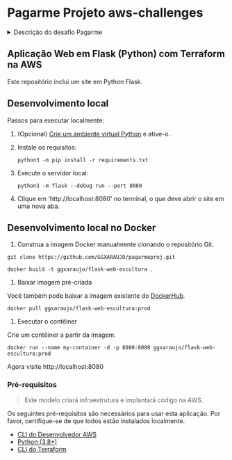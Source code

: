 # Pagarme Projeto aws-challenges
<details>
  <summary>Descrição do desafio Pagarme</summary>

## Introducao
[Keep it simple](https://pt.wikipedia.org/wiki/Princ%C3%ADpio_KISS), entendemos que você possui suas prioridades e nossa proposta com esse desafio é ter uma idéia de como você faz seus códigos, toma suas decisões arquiteturais e o seu conhecimento geral sobre os assuntos abordados.

Seu desafio precisa estar versionado no Github, em um repositório público ou privado (vamos te passar usuários do Github para compartilhar a solução se for a sua preferência).

A documentação é primordial e vamos nos guiar por ela, então documente os passos no README do projeto ;-)

A aplicação deve ser fácil de ser executada localmente
Não tem problema se você não conseguir finalizar tudo! Não deixe de enviar seu desafio por isso!

Temos alguns entregáveis que vão nos ajudar a entender em que ponto você está tecnicamente. Será muito legal se você nos mandar ao menos o entregável 1 completo, mas se isso não for possível, não deixe de mandar o case até onde conseguiu, queremos ver o seu código e a sua linha de raciocínio, avaliamos tudo ;-)
Temos um entregável que chamamos de **plus**, e será muito legal se você chegar até lá \o/

## Entregável 1

- Desenvolver uma API na linguagem de sua preferência sem se preocupar com camada de persistência.
- Um Dockerfile para essa API para conseguirmos subí-la localmente.
- Uma pipeline de CI para essa API utilizando Github Actions ou algum outro de sua preferência.
- Subir a aplicação na AWS (provavelmente você terá que assinar uma conta free tier ou se aproveitar de limites gratuitos oferecidos pelo cloud provider).
- Criar o terraform para sua aplicação
- Criar a pipeline de CD para essa API utilizando tecnologia de sua preferência
- Criar um relatório da entrega sobre o motivo da escolha de determinada tecnologia

> **Warning**
>: Apesar de sua simplicidade, trate a aplicação como algo que fosse ser usado no mundo real. Não deve haver duplicidade de dados, por exemplo. A API deve retornar os dados de forma correta e consistente. Mesmo as coisas simples precisam de atenção e qualidade 💚


## Entregável 2
 - Configurar o monitoramento da aplicação utilizando a tecnologia que preferir, definindo alertas importantes
 - Torne sua aplicação clusterizada
 - Disponha do monitoramento do cluster


## Plus ##

Configure o deploy utilizando uma tecnologia provida pela AWS


## Tecnologias que usamos e voce pode se inspirar
Aqui dentro do time temos algumas tecnologias que usamos no dia-a-dia e gostaríamos de validar seu conhecimento nas mesmas, sendo elas:
 - [ ] Terraform
 - [ ] Git
 - [ ] Github Actions
 - [ ] AWS ECS
 - [ ] AWS EKS
 - [ ] Golang
 - [ ] CodeDeploy
 - [ ] Cloudwatch

Estas são as tecnologias que usamos, mas sinta-se a vontade para trazer quaisquer nova tecnologia que julgar pertinente para o case apresentado, estamos de braços abertos a novos conhecimentos 💚

</details>

## Aplicação Web em Flask (Python) com Terraform na AWS

Este repositório inclui um site em Python Flask.

## Desenvolvimento local

Passos para executar localmente:

1. (Opcional) [Crie um ambiente virtual Python](https://docs.python.org/3/tutorial/venv.html#creating-virtual-environments) e ative-o.

1. Instale os requisitos:

    ```shell
    python3 -m pip install -r requirements.txt
    ```

1. Execute o servidor local:

    ```shell
    python3 -m flask --debug run --port 8080
    ```

1. Clique em 'http://localhost:8080' no terminal, o que deve abrir o site em uma nova aba.

## Desenvolvimento local no Docker

1. Construa a imagem Docker manualmente clonando o repositório Git.

```shell
git clone https://github.com/GGXARAUJO/pagarmeproj.git
```
```shell
docker build -t ggxaraujo/flask-web-escultura .
```
1. Baixar imagem pré-criada

Você também pode baixar a imagem existente do [DockerHub](https://hub.docker.com/r/ggxaraujo/flask-web-escultura).

```shell
docker pull ggxaraujo/flask-web-escultura:prod
```
1. Executar o contêiner

Crie um contêiner a partir da imagem.

```shell
docker run --name my-container -d -p 8080:8080 ggxaraujo/flask-web-escultura:prod
```
Agora visite http://localhost:8080

### Pré-requisitos

> Este modelo criará infraestrutura e implantará código na AWS.

Os seguintes pré-requisitos são necessários para usar esta aplicação. Por favor, certifique-se de que todos estão instalados localmente.

- [CLI do Desenvolvedor AWS](https://docs.aws.amazon.com/pt_br/cli/latest/userguide/getting-started-install.html)
- [Python (3.8+)](https://www.python.org/downloads/)
- [CLI do Terraform](https://developer.hashicorp.com/terraform/tutorials/aws-get-started/install-cli#install-terraform)

